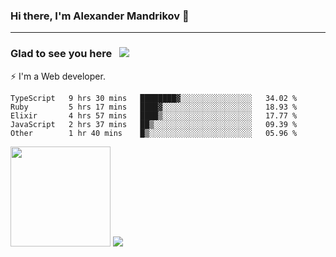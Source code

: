 ### Hi there, I'm Alexander Mandrikov 👋

- - -

### Glad to see you here &nbsp; ![](https://komarev.com/ghpvc/?username=nunsez&color=blue&label=visitors)

⚡ I'm a Web developer.

<!--✨ My GitHub <a href="https://nunsez.github.io/" target="_blank">resume link</a>-->

<!--
**nunsez/nunsez** is a ✨ _special_ ✨ repository because its `README.md` (this file) appears on your GitHub profile.

Here are some ideas to get you started:

- 🔭 I’m currently working on ...
- 🌱 I’m currently learning ...
- 👯 I’m looking to collaborate on ...
- 🤔 I’m looking for help with ...
- 💬 Ask me about ...
- 📫 How to reach me: ...
- 😄 Pronouns: ...
- ⚡ Fun fact: ...
-->


<!--START_SECTION:waka-->

```text
TypeScript   9 hrs 30 mins   ████████▓░░░░░░░░░░░░░░░░   34.02 %
Ruby         5 hrs 17 mins   ████▓░░░░░░░░░░░░░░░░░░░░   18.93 %
Elixir       4 hrs 57 mins   ████▒░░░░░░░░░░░░░░░░░░░░   17.77 %
JavaScript   2 hrs 37 mins   ██▒░░░░░░░░░░░░░░░░░░░░░░   09.39 %
Other        1 hr 40 mins    █▒░░░░░░░░░░░░░░░░░░░░░░░   05.96 %
```

<!--END_SECTION:waka-->

<span>
<img height="160em" src="https://github-readme-stats-nunsez.vercel.app/api?username=nunsez&show_icons=true&count_private=true&hide_border=true&hide=issues" />
<img src="https://github-readme-stats-nunsez.vercel.app/api/top-langs/?username=nunsez&layout=compact&hide_border=true" />
</span>

<!--
[![willianrod's wakatime stats](https://github-readme-stats.vercel.app/api/wakatime?username=nunsez&hide_border=true)](https://github.com/anuraghazra/github-readme-stats)
-->
